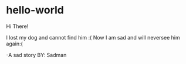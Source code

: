 # hello-world

Hi There!

I lost my dog and cannot find him :( 
Now I am sad and will neversee him again:(

-A sad story 
BY: Sadman
